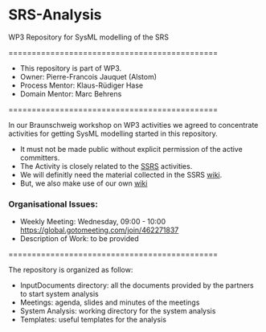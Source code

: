 SRS-Analysis
============

WP3 Repository for SysML modelling of the SRS

=============================================

* This repository is part of WP3.
* Owner: Pierre-Francois Jauquet (Alstom)
* Process Mentor: Klaus-Rüdiger Hase
* Domain Mentor: Marc Behrens

=============================================

In our Braunschweig workshop on WP3 activities we agreed to concentrate activities for getting SysML modelling started in this repository.
* It must not be made public without explicit permission of the active committers.
* The Activity is closely related to the [SSRS](https://github.com/openETCS/SSRS) activities.
* We will definitly need the material collected in the SSRS [wiki](https://github.com/openETCS/SSRS/wiki).
* But, we also make use of our own [wiki](https://github.com/openETCS/SRS-Analysis/wiki)

### Organisational Issues:
* Weekly Meeting: Wednesday, 09:00 - 10:00 https://global.gotomeeting.com/join/462271837
* Description of Work: to be provided


=============================================

The repository is organized as follow:
* InputDocuments directory: all the documents provided by the partners to start system analysis
* Meetings: agenda, slides and minutes of the meetings
* System Analysis: working directory for the system analysis
* Templates: useful templates for the analysis



